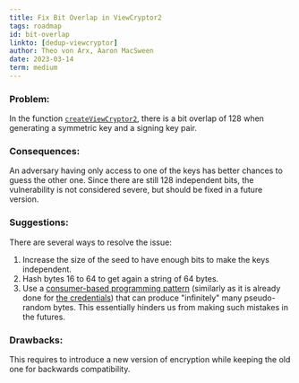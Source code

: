 ```yaml
---
title: Fix Bit Overlap in ViewCryptor2
tags: roadmap
id: bit-overlap
linkto: [dedup-viewcryptor]
author: Theo von Arx, Aaron MacSween
date: 2023-03-14
term: medium
---
```


### Problem:

In the function
[`createViewCryptor2`](https://github.com/xwiki-labs/chainpad-crypto/blob/c8b76b895f67719a3b799daac3d832fdfea45613/crypto.js#L206-L214),
there is a bit overlap of 128 when generating a symmetric key and a
signing key pair.

### Consequences:

An adversary having only access to one of the keys has better chances to
guess the other one. Since there are still 128 independent bits, the
vulnerability is not considered severe, but should be fixed in a future
version.

### Suggestions:

There are several ways to resolve the issue:

<!-- XXX Check links -->

1.  Increase the size of the seed to have enough bits to make the keys
    independent.
2.  Hash bytes 16 to 64 to get again a string of 64 bytes.
3.  Use a [consumer-based programming
    pattern](https://git.xwikisas.com/xwiki-labs/blueprints/-/blob/8ade62e6245dd6d39106ac91376886bafa9ca9c5/prng.js)
    (similarly as it is already done for [the
    credentials](https://github.com/xwiki-labs/cryptpad/blob/ce56447031c7644d87d802d5f5b22afbc7b7b923/www/common/common-credential.js#L50-L86))
    that can produce "infinitely" many pseudo-random bytes. This
    essentially hinders us from making such mistakes in the futures.

### Drawbacks:

This requires to introduce a new version of encryption while keeping the
old one for backwards compatibility.
